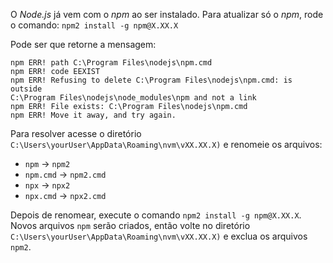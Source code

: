 O <i>Node.js</i> já vem com o <i>npm</i> ao ser instalado. Para atualizar só o <i>npm</i>, rode o comando: `npm2 install -g npm@X.XX.X`

Pode ser que retorne a mensagem:
  ```
  npm ERR! path C:\Program Files\nodejs\npm.cmd
  npm ERR! code EEXIST
  npm ERR! Refusing to delete C:\Program Files\nodejs\npm.cmd: is outside
  C:\Program Files\nodejs\node_modules\npm and not a link
  npm ERR! File exists: C:\Program Files\nodejs\npm.cmd
  npm ERR! Move it away, and try again.
  ```

Para resolver acesse o diretório `C:\Users\yourUser\AppData\Roaming\nvm\vXX.XX.X)` e renomeie os arquivos:

- `npm` -> `npm2`
- `npm.cmd` -> `npm2.cmd`
- `npx` -> `npx2`
- `npx.cmd` -> `npx2.cmd`

Depois de renomear, execute o comando `npm2 install -g npm@X.XX.X`. Novos arquivos `npm` serão criados, então volte no diretório `C:\Users\yourUser\AppData\Roaming\nvm\vXX.XX.X)` e exclua os arquivos `npm2`.
